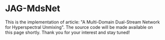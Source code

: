 # JAG-MdsNet
This is the implementation of article: "A Multi-Domain Dual-Stream Network for Hyperspectral Unmixing".
The source code will be made available on this page shortly. Thank you for your interest and stay tuned!
